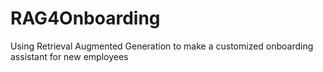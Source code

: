 # RAG4Onboarding
Using Retrieval Augmented Generation to make a customized onboarding assistant for new employees
